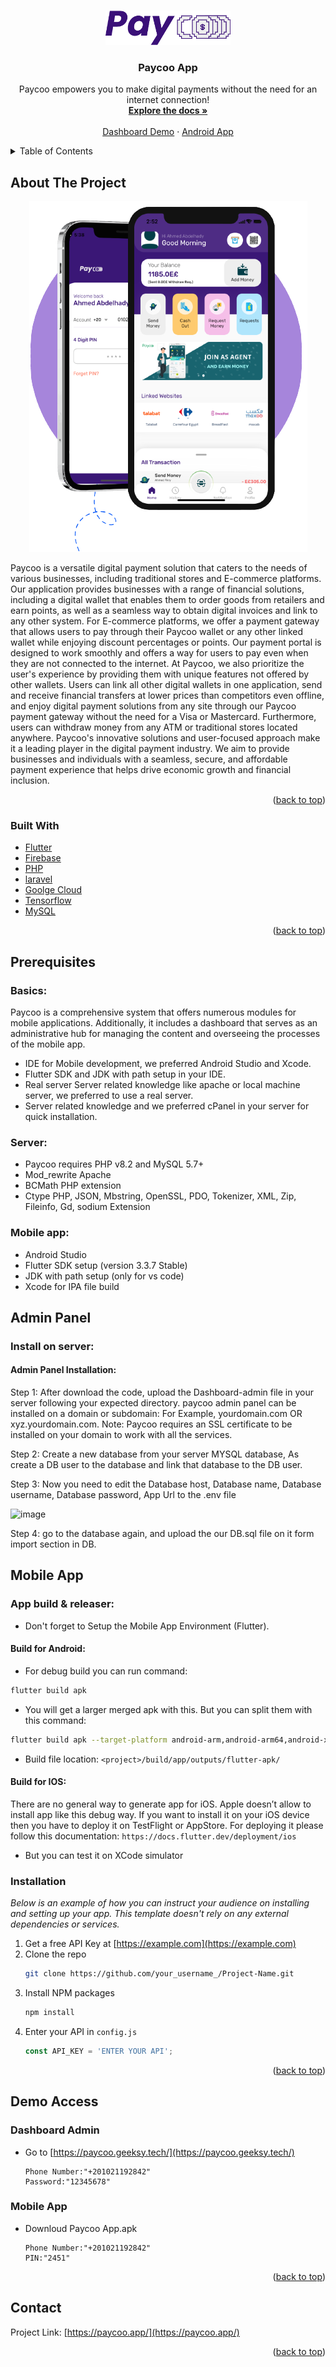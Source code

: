 <a name="readme-top"></a>
<!-- PROJECT LOGO -->
<br />
<div align="center">
  <a href="https://paycoo.app">
    <img src="logo.png" width="200" alt="Logo">
  </a>

  <h3 align="center">Paycoo App</h3>

  <p align="center">
    Paycoo empowers you to make digital payments without the need for an internet connection!
    <br />
    <a href="https://github.com/othneildrew/Best-README-Template"><strong>Explore the docs »</strong></a>
    <br />
    <br />
    <a href="https://github.com/othneildrew/Best-README-Template">Dashboard Demo</a>
    ·
    <a href="https://github.com/othneildrew/Best-README-Template/issues">Android App</a>
  </p>
</div>



<!-- TABLE OF CONTENTS -->
<details>
  <summary>Table of Contents</summary>
  <ol>
    <li>
      <a href="#about-the-project">About The Project</a>
      <ul>
        <li><a href="#built-with">Built With</a></li>
      </ul>
    </li>
    <li>
      <a href="#prerequisites">Prerequisites</a>
      <ul>
        <li><a href="#basics">Basics</a></li>
        <li><a href="#server">Server</a></li>
        <li><a href="#mobile-app">Mobile app</a></li>
      </ul>
    </li>
    <li>
      <a href="#admin-panel">Admin Panel</a>
      <ul>
        <li><a href="#install-on-server">Install on server</a></li>
      </ul>
    </li>
    <li>
      <a href="#mobile-app">Mobile App</a>
      <ul>
        <li><a href="#app-build-&-release">App build & release</a></li>
      </ul>
    </li>
    <li><a href="#usage">Usage</a></li>
    <li><a href="#roadmap">Roadmap</a></li>
    <li><a href="#contributing">Contributing</a></li>
    <li><a href="#license">License</a></li>
    <li><a href="#contact">Contact</a></li>
    <li><a href="#acknowledgments">Acknowledgments</a></li>
  </ol>
</details>



<!-- ABOUT THE PROJECT -->
## About The Project

<div align="center">
  <a href="https://paycoo.app">
    <img src="app.png">
  </a>
</div>

Paycoo is a versatile digital payment solution that caters to the needs of various businesses, including traditional stores and E-commerce platforms. Our application provides businesses with a range of financial solutions, including a digital wallet that enables them to order goods from retailers and earn points, as well as a seamless way to obtain digital invoices and link to any other system.
For E-commerce platforms, we offer a payment gateway that allows users to pay through their Paycoo wallet or any other linked wallet while enjoying discount percentages or points. Our payment portal is designed to work smoothly and offers a way for users to pay even when they are not connected to the internet.
At Paycoo, we also prioritize the user's experience by providing them with unique features not offered by other wallets. Users can link all other digital wallets in one application, send and receive financial transfers at lower prices than competitors even offline, and enjoy digital payment solutions from any site through our Paycoo payment gateway without the need for a Visa or Mastercard. Furthermore, users can withdraw money from any ATM or traditional stores located anywhere.
Paycoo's innovative solutions and user-focused approach make it a leading player in the digital payment industry. We aim to provide businesses and individuals with a seamless, secure, and affordable payment experience that helps drive economic growth and financial inclusion.
<p align="right">(<a href="#readme-top">back to top</a>)</p>

### Built With

* [Flutter](https://flutter.dev/)
* [Firebase](https://firebase.google.com/)
* [PHP](https://www.php.net/)
* [laravel](https://laravel.com/)
* [Goolge Cloud](https://cloud.google.com/)
* [Tensorflow](https://www.tensorflow.org/)
* [MySQL](https://www.mysql.com/)

<p align="right">(<a href="#readme-top">back to top</a>)</p>



<!-- GETTING STARTED -->
## Prerequisites

### Basics:

Paycoo is a comprehensive system that offers numerous modules for mobile applications. Additionally, it includes a dashboard that serves as an administrative hub for managing the content and overseeing the processes of the mobile app.
- IDE for Mobile development, we preferred Android Studio and Xcode.
- Flutter SDK and JDK with path setup in your IDE.
- Real server Server related knowledge like apache or local machine server, we preferred to use a real server.
- Server related knowledge and we preferred cPanel in your server for quick installation.

### Server:

- Paycoo requires PHP v8.2 and MySQL 5.7+
- Mod_rewrite Apache
- BCMath PHP extension
- Ctype PHP, JSON, Mbstring, OpenSSL, PDO, Tokenizer, XML, Zip, Fileinfo, Gd, sodium Extension

### Mobile app:

- Android Studio
- Flutter SDK setup (version 3.3.7 Stable)
- JDK with path setup (only for vs code)
- Xcode for IPA file build


<!-- Admin Panel -->
## Admin Panel

### Install on server:

#### Admin Panel Installation:

Step 1: After download the code, upload the Dashboard-admin file in your server following your expected directory. paycoo admin panel can be installed on a domain or subdomain: For Example, yourdomain.com OR xyz.yourdomain.com.
      Note: Paycoo requires an SSL certificate to be installed on your domain to work with all the services. 
      
Step 2: Create a new database from your server MYSQL database, As create a DB user to the database and link that database to the DB user.

Step 3: Now you need to edit the  Database host, Database name, Database username, Database password, App Url to the .env file

![image](https://user-images.githubusercontent.com/47082945/229144763-0343189c-c47c-42cc-90bb-314278b74055.png)        

Step 4: go to the database again, and upload the our DB.sql file on it form import section in DB.



<!-- Mobile App -->
## Mobile App

### App build & releaser:
 - Don't forget to Setup the Mobile App Environment (Flutter).

#### Build for Android:

- For debug build you can run command:
```sh
flutter build apk
   ```
- You will get a larger merged apk with this. But you can split them with this command:
```sh
flutter build apk --target-platform android-arm,android-arm64,android-x64 --split-per-abi
```
- Build file location: ``` <project>/build/app/outputs/flutter-apk/ ```
      

#### Build for IOS:

There are no general way to generate app for iOS. Apple doesn’t allow to install app like this debug way. If you want to install it on your iOS device then you have to deploy it on TestFlight or AppStore. For deploying it please follow this documentation: ``` https://docs.flutter.dev/deployment/ios ```
- But you can test it on XCode simulator




### Installation

_Below is an example of how you can instruct your audience on installing and setting up your app. This template doesn't rely on any external dependencies or services._

1. Get a free API Key at [https://example.com](https://example.com)
2. Clone the repo
   ```sh
   git clone https://github.com/your_username_/Project-Name.git
   ```
3. Install NPM packages
   ```sh
   npm install
   ```
4. Enter your API in `config.js`
   ```js
   const API_KEY = 'ENTER YOUR API';
   ```

<p align="right">(<a href="#readme-top">back to top</a>)</p>



<!-- Demo Test -->
## Demo Access

### Dashboard Admin

- Go to [https://paycoo.geeksy.tech/](https://paycoo.geeksy.tech/)     
  ```
  Phone Number:"+201021192842"
  Password:"12345678" 
  ```

### Mobile App

- Downloud Paycoo App.apk    
  ```
  Phone Number:"+201021192842"
  PIN:"2451" 
  ```
<p align="right">(<a href="#readme-top">back to top</a>)</p>




<!-- CONTACT -->
## Contact

Project Link: [https://paycoo.app/](https://paycoo.app/)

<p align="right">(<a href="#readme-top">back to top</a>)</p>


<!-- MARKDOWN LINKS & IMAGES -->
<!-- https://www.markdownguide.org/basic-syntax/#reference-style-links -->
[contributors-shield]: https://img.shields.io/github/contributors/othneildrew/Best-README-Template.svg?style=for-the-badge
[contributors-url]: https://github.com/othneildrew/Best-README-Template/graphs/contributors
[forks-shield]: https://img.shields.io/github/forks/othneildrew/Best-README-Template.svg?style=for-the-badge
[forks-url]: https://github.com/othneildrew/Best-README-Template/network/members
[stars-shield]: https://img.shields.io/github/stars/othneildrew/Best-README-Template.svg?style=for-the-badge
[stars-url]: https://github.com/othneildrew/Best-README-Template/stargazers
[issues-shield]: https://img.shields.io/github/issues/othneildrew/Best-README-Template.svg?style=for-the-badge
[issues-url]: https://github.com/othneildrew/Best-README-Template/issues
[license-shield]: https://img.shields.io/github/license/othneildrew/Best-README-Template.svg?style=for-the-badge
[license-url]: https://github.com/othneildrew/Best-README-Template/blob/master/LICENSE.txt
[linkedin-shield]: https://img.shields.io/badge/-LinkedIn-black.svg?style=for-the-badge&logo=linkedin&colorB=555
[linkedin-url]: https://linkedin.com/in/othneildrew
[product-screenshot]: app.png

